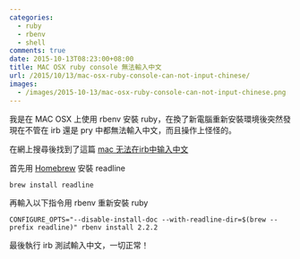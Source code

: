 ```yaml
---
categories:
  - ruby
  - rbenv
  - shell
comments: true
date: 2015-10-13T08:23:00+08:00
title: MAC OSX ruby console 無法輸入中文
url: /2015/10/13/mac-osx-ruby-console-can-not-input-chinese/
images:
  - /images/2015-10-13/mac-osx-ruby-console-can-not-input-chinese.png
---
```


我是在 MAC OSX 上使用 rbenv 安裝 ruby，在換了新電腦重新安裝環境後突然發現在不管在 irb 還是 pry 中都無法輸入中文，而且操作上怪怪的。

在網上搜尋後找到了這篇 [mac 无法在irb中输入中文](http://blog.58share.com/?p=404)

首先用 [Homebrew](http://brew.sh/index_zh-tw.html) 安裝 readline

```shell
brew install readline
```

<!--more-->

再輸入以下指令用 rbenv 重新安裝 ruby

```shell
CONFIGURE_OPTS="--disable-install-doc --with-readline-dir=$(brew --prefix readline)" rbenv install 2.2.2
```

最後執行 irb 測試輸入中文，一切正常！